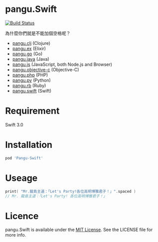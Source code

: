 # pangu.Swift

[![Build Status](https://travis-ci.org/X140Yu/pangu.Swift.svg?branch=master)](https://travis-ci.org/X140Yu/pangu.Swift)

為什麼你們就是不能加個空格呢？

* [pangu.clj](https://github.com/coldnew/pangu.clj) (Clojure)
* [pangu.ex](https://github.com/cataska/pangu.ex) (Elixir)
* [pangu.go](https://github.com/vinta/pangu) (Go)
* [pangu.java](https://github.com/vinta/pangu.java) (Java)
* [pangu.js](https://github.com/vinta/pangu.js) (JavaScript, both Node.js and Browser)
* [pangu.objective-c](https://github.com/Cee/pangu.objective-c) (Objective-C)
* [pangu.php](https://github.com/Kunr/pangu.php) (PHP)
* [pangu.py](https://github.com/vinta/pangu.py) (Python)
* [pangu.rb](https://github.com/dlackty/pangu.rb) (Ruby)
* [pangu.swift](https://github.com/X140Yu/pangu.Swift) (Swift)

# Requirement
Swift 3.0

# Installation

```ruby
pod 'Pangu-Swift'
```

# Useage

```swift
print( "Mr.龍島主道：「Let's Party!各位高明博雅君子！」".spaced )
// Mr. 龍島主道：「Let's Party! 各位高明博雅君子！」
```

# Licence

pangu.Swift is available under the [MIT License][mitLink]. See the LICENSE file for more info.

[mitLink]:http://opensource.org/licenses/MIT

